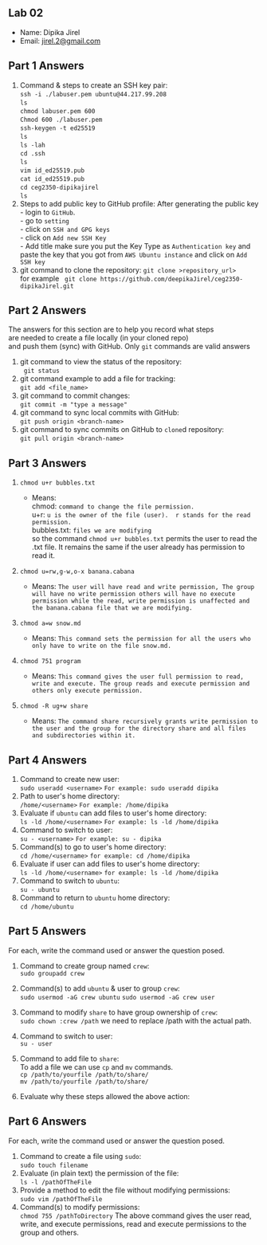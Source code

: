 ## Lab 02

- Name: Dipika Jirel
- Email: jirel.2@gmail.com

## Part 1 Answers

1. Command & steps to create an SSH key pair:</br>
       `ssh -i ./labuser.pem ubuntu@44.217.99.208`</br>
       ` ls `</br>
       `chmod labuser.pem 600`</br>
       `Chmod 600 ./labuser.pem`</br>
       `ssh-keygen -t ed25519`</br>
       `ls`</br>
       `ls -lah`</br>
       `cd .ssh`</br>
       `ls`</br>
       `vim id_ed25519.pub`</br>
       `cat id_ed25519.pub`</br>
       `cd ceg2350-dipikajirel`</br>
       `ls`
2. Steps to add public key to GitHub profile:
       After generating the public key </br>
       - login to `GitHub`.</br>
       - go to `setting`</br>
       - click on `SSH and GPG keys`</br>
       - click on `Add new SSH Key`</br>
       - Add title make sure you put the Key Type as `Authentication key` and paste the key that you got from `AWS Ubuntu instance` and click on `Add SSH key`</br>
3. git command to clone the repository: 
       `git clone >repository_url>`</br>
        for example ` git clone https://github.com/deepikaJirel/ceg2350-dipikaJirel.git`
  
## Part 2 Answers

The answers for this section are to help you record what steps  
are needed to create a file locally (in your cloned repo)  
and push them (sync) with GitHub.  Only `git` commands are 
valid answers

1. git command to view the status of the repository: </br>
       ` git status`
2. git command example to add a file for tracking: </br>
    `git add <file_name>`
3. git command to commit changes: </br>
    `git commit -m "type a message"` 
4. git command to sync local commits with GitHub: </br>
    `git push origin <branch-name>`
5. git command to sync commits on GitHub to `clone`d repository: </br>
    `git pull origin <branch-name>`


## Part 3 Answers

1. `chmod u+r bubbles.txt`
    - Means:</br>
              chmod: `command to change the file permission.`</br>
              u+r: `u is the owner of the file (user).  r stands for the read permission.`</br>
              bubbles.txt: `files we are modifying`</br>
      so the command `chmod u+r bubbles.txt` permits the user to read the .txt file. It remains the same if the user already has permission to read it. 
                                   
2. `chmod u=rw,g-w,o-x banana.cabana`
    - Means: `The user will have read and write permission, The group will have no write permission others will have no execute permission while the read, write permission is unaffected and the banana.cabana file that we are modifying.`
3. `chmod a=w snow.md`
    - Means: `This command sets the permission for all the users who only have to write on the file snow.md. `
4. `chmod 751 program`
    - Means: `This command gives the user full permission to read, write and execute. The group reads and execute permission and others only execute permission.`
5. `chmod -R ug+w share`
    - Means: `The command share recursively grants write permission to the user and the group for the directory share and all files and subdirectories within it.`      

## Part 4 Answers

1. Command to create new user: </br>
       `sudo useradd <username>` `For example: sudo useradd dipika`
2. Path to user's home directory: </br>
       `/home/<username>` `For example: /home/dipika`
3. Evaluate if `ubuntu` can add files to user's home directory:</br>
       `ls -ld /home/<username>` `For example: ls -ld /home/dipika`
4. Command to switch to user:</br>
       `su - <username>` `For example: su - dipika`
5. Command(s) to go to user's home directory:</br>
       `cd /home/<username>` `for example: cd /home/dipika`
6. Evaluate if user can add files to user's home directory:</br>
       `ls -ld /home/<username>` `for example: ls -ld /home/dipika`
7. Command to switch to `ubuntu`:</br>
       `su - ubuntu`
8. Command to return to `ubuntu` home directory: </br>
       `cd /home/ubuntu`

## Part 5 Answers

For each, write the command used or answer the question posed.

1. Command to create group named `crew`:</br>
       `sudo groupadd crew`
2. Command(s) to add `ubuntu` & user to group `crew`:</br>
       `sudo usermod -aG crew ubuntu`
       `sudo usermod -aG crew user`
3. Command to modify `share` to have group ownership of `crew`:</br>
       `sudo chown :crew /path`  we need to replace /path with the actual path.
4. Command to switch to user:</br>
       `su - user`
5. Command to add file to `share`:</br>
       To add a file we can use `cp` and `mv` commands. </br>
       `cp /path/to/yourfile /path/to/share/`</br>
       `mv /path/to/yourfile /path/to/share/`

6. Evaluate why these steps allowed the above action:

## Part 6 Answers

For each, write the command used or answer the question posed.

1. Command to create a file using `sudo`:</br>
       `sudo touch filename`
2. Evaluate (in plain text) the permission of the file: </br>
       `ls -l /pathOfTheFile`
3. Provide a method to edit the file without modifying permissions: </br>
       `sudo vim /pathOfTheFile`
4. Command(s) to modify permissions:</br>
       `chmod 755 /pathToDirectory`
   The above command gives the user read, write, and execute permissions, read and execute permissions to the group and others.

